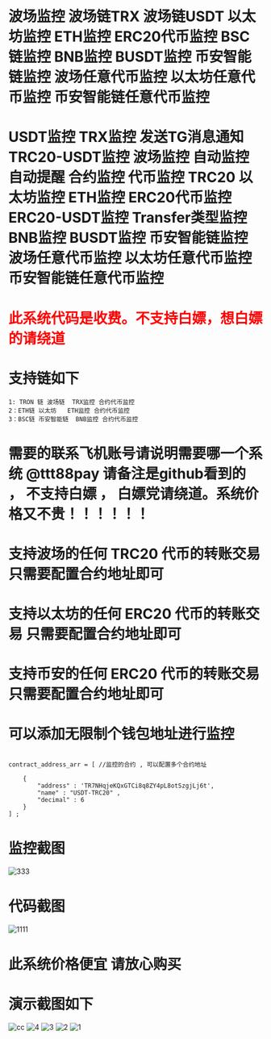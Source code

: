 # 波场监控 波场链TRX 波场链USDT 以太坊监控 ETH监控 ERC20代币监控  BSC链监控 BNB监控 BUSDT监控 币安智能链监控 波场任意代币监控 以太坊任意代币监控 币安智能链任意代币监控
# USDT监控 TRX监控   发送TG消息通知 TRC20-USDT监控 波场监控 自动监控 自动提醒 合约监控 代币监控 TRC20   以太坊监控 ETH监控 ERC20代币监控  ERC20-USDT监控  Transfer类型监控  BNB监控 BUSDT监控 币安智能链监控 波场任意代币监控 以太坊任意代币监控 币安智能链任意代币监控
# <font style="color:red">此系统代码是收费。不支持白嫖，想白嫖的请绕道 </font>
# 支持链如下
~~~
1: TRON 链 波场链  TRX监控 合约代币监控
2：ETH链 以太坊   ETH监控 合约代币监控
3：BSC链 币安智能链  BNB监控 合约代币监控
~~~
# 需要的联系飞机账号请说明需要哪一个系统  @ttt88pay  请备注是github看到的 ， 不支持白嫖 ， 白嫖党请绕道。系统价格又不贵！！！！！！

# 支持波场的任何 TRC20  代币的转账交易 只需要配置合约地址即可
# 支持以太坊的任何 ERC20  代币的转账交易 只需要配置合约地址即可
# 支持币安的任何 ERC20  代币的转账交易 只需要配置合约地址即可

# 可以添加无限制个钱包地址进行监控 
~~~

contract_address_arr = [ //监控的合约 , 可以配置多个合约地址
    
    {
        "address" : 'TR7NHqjeKQxGTCi8q8ZY4pL8otSzgjLj6t',
        "name" : "USDT-TRC20" , 
        "decimal" : 6 
    }    
] ;
~~~

# 监控截图

![333](https://github.com/debug8888/coin_montor_public/assets/93066952/ec2b4907-5cb5-4152-be0b-79b6270c158a)

# 代码截图
![1111](https://github.com/debug8888/coin_montor_public/assets/93066952/981528ed-bf6e-4d63-8c7d-3b2d1df2cf63)

# 此系统价格便宜 请放心购买

# 演示截图如下

![cc](https://github.com/debug8888/coin_montor_public/assets/93066952/4aa0fd63-103e-4c49-a285-2675a32562cb)
![4](https://github.com/debug8888/coin_montor_public/assets/93066952/ce80dedc-49c8-4dab-b61d-858b74edf1e3)
![3](https://github.com/debug8888/coin_montor_public/assets/93066952/8f78cfeb-e78f-4fff-accd-93d4c9334dc5)
![2](https://github.com/debug8888/coin_montor_public/assets/93066952/36fd9a2d-3b8e-4471-a0c1-ae6e0c4400db)
![1](https://github.com/debug8888/coin_montor_public/assets/93066952/5cb442b0-bde9-43fa-b4ef-0a8c99389756)
